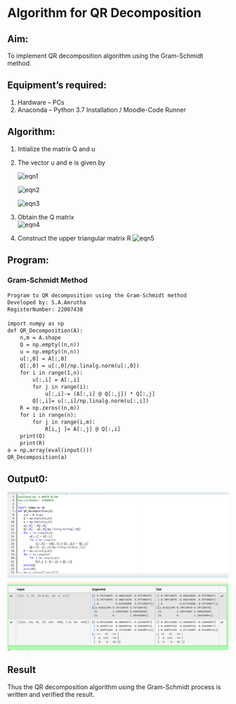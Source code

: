 # Algorithm for QR Decomposition
## Aim:
To implement QR decomposition algorithm using the Gram-Schmidt method.

## Equipment’s required:
1.	Hardware – PCs
2.	Anaconda – Python 3.7 Installation / Moodle-Code Runner

## Algorithm:
1.	Intialize the matrix Q and u
2.	The vector u and e is given by

    ![eqn1](./ex4.jpg)

    ![eqn2](./ex6.jpg)

    ![eqn3](./ex3.jpg)

3.	Obtain the Q matrix   
    ![eqn4](./ex1.jpg)
4.	Construct the upper triangular matrix R
    ![eqn5](./ex2.jpg)

## Program:
### Gram-Schmidt Method
```
Program to QR decomposition using the Gram-Schmidt method
Developed by: S.A.Amrutha
RegisterNumber: 22007438

import numpy as np
def QR_Decomposition(A):
    n,m = A.shape 
    Q = np.empty((n,n)) 
    u = np.empty((n,n)) 
    u[:,0] = A[:,0]
    Q[:,0] = u[:,0]/np.linalg.norm(u[:,0])
    for i in range(1,n):
        u[:,i] = A[:,i]
        for j in range(i):
            u[:,i]-= (A[:,i] @ Q[:,j]) * Q[:,j]
        Q[:,i]= u[:,i]/np.linalg.norm(u[:,i]) 
    R = np.zeros((n,m))
    for i in range(n):
        for j in range(i,m):
            R[i,j ]= A[:,j] @ Q[:,i]
    print(Q) 
    print(R)
a = np.array(eval(input()))
QR_Decomposition(a)
```
## Output0:

![](A1%20(1).png)

## Result
Thus the QR decomposition algorithm using the Gram-Schmidt process is written and verified the result.